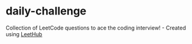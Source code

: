 # daily-challenge
Collection of LeetCode questions to ace the coding interview! - Created using [LeetHub](https://github.com/QasimWani/LeetHub)
